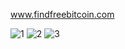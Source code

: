 www.findfreebitcoin.com

![1](https://user-images.githubusercontent.com/3943422/151598526-d0ede0ec-daeb-43ca-a622-59674aade09f.png)
![2](https://user-images.githubusercontent.com/3943422/151598527-26607988-599a-4a85-bcb7-4a233ba84a2d.png)
![3](https://user-images.githubusercontent.com/3943422/151598533-5cbfa576-4fca-49af-af63-6684d05d0fa7.png)
